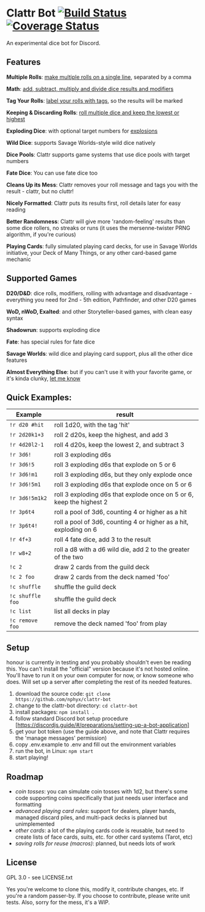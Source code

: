 Clattr Bot
[![Build Status](https://travis-ci.org/nphyx/clattr-bot.svg?branch=master)](https://travis-ci.org/nphyx/clattr-bot)
[![Coverage Status](https://coveralls.io/repos/github/nphyx/clattr-bot/badge.svg?branch=master)](https://coveralls.io/github/nphyx/clattr-bot?branch=master)
==========

An experimental dice bot for Discord.

Features
--------

**Multiple Rolls**: [make multiple rolls on a single line](https://github.com/nphyx/clattr-bot/wiki/#multiple-rolls), separated by a comma

**Math**: [add, subtract, multiply and divide dice results and modifiers](https://github.com/nphyx/clattr-bot/wiki/#using-math-operators)

**Tag Your Rolls**: [label your rolls with tags](https://github.com/nphyx/clattr-bot/wiki/#tagging-rolls), so the results will be marked

**Keeping & Discarding Rolls**: [roll multiple dice and keep the lowest or highest](https://github.com/nphyx/clattr-bot/wiki/#special-rules)

**Exploding Dice**: with optional target numbers for [explosions](https://github.com/nphyx/clattr-bot/wiki/#special-rules)

**Wild Dice**: supports Savage Worlds-style wild dice natively

**Dice Pools**: Clattr supports game systems that use dice pools with target numbers

**Fate Dice**: You can use fate dice too

**Cleans Up its Mess**: Clattr removes your roll message and tags you with the result - clattr, but no cluttr!

**Nicely Formatted**: Clattr puts its results first, roll details later for easy reading 

**Better Randomness**: Clattr will give more 'random-feeling' results than some dice rollers, no streaks or runs (it uses the mersenne-twister PRNG algorithm, if you're curious)

**Playing Cards**: fully simulated playing card decks, for use in Savage Worlds initiative, your Deck of Many Things, or any other card-based game mechanic

Supported Games
---------------

**D20/D&D**: dice rolls, modifiers, rolling with advantage and disadvantage - everything you need for 2nd - 5th edition, Pathfinder, and other D20 games

**WoD, nWoD, Exalted**: and other Storyteller-based games, with clean easy syntax

**Shadowrun**: supports exploding dice

**Fate**: has special rules for fate dice

**Savage Worlds**: wild dice and playing card support, plus all the other dice features

**Almost Everything Else**: but if you can't use it with your favorite game, or it's kinda clunky, [let me know](https://github.com/nphyx/clattr-bot/issues)

Quick Examples:
---------------

| Example          | result |
|------------------|--------|
| `!r d20 #hit`    | roll 1d20, with the tag 'hit' |
| `!r 2d20k1+3`    | roll 2 d20s, keep the highest, and add 3 |
| `!r 4d20l2-1`    | roll 4 d20s, keep the lowest 2, and subtract 3 |
| `!r 3d6!`        | roll 3 exploding d6s |
| `!r 3d6!5`       | roll 3 exploding d6s that explode on 5 or 6 |
| `!r 3d6!m1`      | roll 3 exploding d6s, but they only explode once |
| `!r 3d6!5m1`     | roll 3 exploding d6s that explode once on 5 or 6 |
| `!r 3d6!5m1k2`   | roll 3 exploding d6s that explode once on 5 or 6, keep the highest 2 |
| `!r 3p6t4`       | roll a pool of 3d6, counting 4 or higher as a hit |
| `!r 3p6t4!`      | roll a pool of 3d6, counting 4 or higher as a hit, exploding on 6 |
| `!r 4f+3`        | roll 4 fate dice, add 3 to the result |
| `!r w8+2`        | roll a d8 with a d6 wild die, add 2 to the greater of the two |
| `!c 2`           | draw 2 cards from the guild deck |
| `!c 2 foo`       | draw 2 cards from the deck named 'foo' |
| `!c shuffle`     | shuffle the guild deck |
| `!c shuffle foo` | shuffle the guild deck |
| `!c list`        | list all decks in play |
| `!c remove foo`  | remove the deck named 'foo' from play |



Setup
-----

honour is currently in testing and you probably shouldn't even be reading this. You can't install the "official" version because it's not hosted online. You'll have
to run it on your own computer for now, or know someone who does. Will set up a server after completing the rest of its needed features.

1) download the source code: `git clone https://github.com/nphyx/clattr-bot`
2) change to the clattr-bot directory: `cd clattr-bot`
3) install packages: `npm install .`
4) follow standard Discord bot setup procedure [https://discordjs.guide/#/preparations/setting-up-a-bot-application]
5) get your bot token (use the guide above, and note that Clattr requires the 'manage messages' permission)
6) copy .env.example to .env and fill out the environment variables
7) run the bot, in Linux: `npm start`
8) start playing!

Roadmap
-------

- *coin tosses*: you can simulate coin tosses with 1d2, but there's some code supporting coins specifically that just needs user interface and formatting
- *advanced playing card rules*: support for dealers, player hands, managed discard piles, and multi-pack decks is planned but unimplemented
- *other cards*: a lot of the playing cards code is reusable, but need to create lists of face cards, suits, etc. for other card systems (Tarot, etc)
- *saving rolls for reuse (macros)*: planned, but needs lots of work

License
-------

GPL 3.0 - see LICENSE.txt

Yes you're welcome to clone this, modify it, contribute changes, etc. If you're a random passer-by. If you choose to contribute, please write unit tests. Also, sorry for the mess, it's a WIP.
